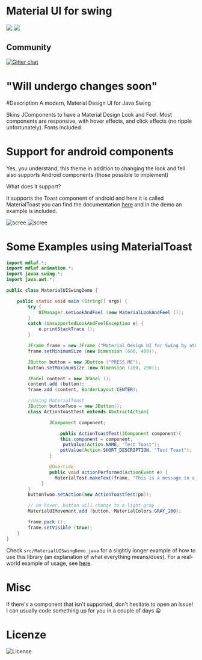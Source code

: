 # Material UI for swing
[![](https://img.shields.io/jitpack/v/vincenzopalazzo/material-ui-swing.svg?color=yellow&style=for-the-badge)](https://jitpack.io/#vincenzopalazzo/material-ui-swing)
![](https://img.shields.io/github/last-commit/vincenzopalazzo/material-ui-swing.svg?style=for-the-badge)
## Community
[![Gitter chat](https://img.shields.io/gitter/room/vincenzopalazzo/material-ui-swing.svg?style=for-the-badge)](https://gitter.im/material-ui-swing/community?utm_source=badge&utm_medium=badge&utm_campaign=pr-badge)

# "Will undergo changes soon"

#Description
A modern, Material Design UI for Java Swing

Skins JComponents to have a Material Design Look and Feel. Most components are responsive, with hover effects, and click effects (no ripple unfortunately). Fonts included.

# Support for android components

Yes, you understand, this theme in addition to changing the look and fell also supports Android components (those possible to implement)

What does it support?

It supports the Toast component of android and here it is called MaterialToast you can find the documentation [here](https://github.com/vincenzopalazzo/android-toasts-for-swing/releases/tag/v1.0) and in the demo an example is included.

![scree](https://preview.ibb.co/mRUdQK/screen_presentazione.png)
![scree](https://preview.ibb.co/dqFRKp/addToast.png)

# Some Examples using MaterialToast

````java
import mdlaf.*;
import mdlaf.animation.*;
import javax.swing.*;
import java.awt.*;

public class MaterialUISwingDemo {

	public static void main (String[] args) {
		try {
			UIManager.setLookAndFeel (new MaterialLookAndFeel ());
		}
		catch (UnsupportedLookAndFeelException e) {
			e.printStackTrace ();
		}

		JFrame frame = new JFrame ("Material Design UI for Swing by atharva washimkar");
		frame.setMinimumSize (new Dimension (600, 400));

		JButton button = new JButton ("PRESS ME");
		button.setMaximumSize (new Dimension (200, 200));

		JPanel content = new JPanel ();
		content.add (button);
		frame.add (content, BorderLayout.CENTER);

		//Using MaterialToast
		JButton buttonTwoo = new JButton();
		class ActionToastTest extends AbstractAction{

		    	JComponent component;

            		public ActionToastTest(JComponent component){
                	this.component = component;
               		 putValue(Action.NAME, "Test Toast");
                	putValue(Action.SHORT_DESCRIPTION, "Test Toast");
            	}

            	@Override
            	public void actionPerformed(ActionEvent e) {
              	  MaterialTost.makeText(frame, "This is a message in a toast component", MaterialTost.NORMAL).display();
           	 }
        }
        buttonTwoo.setAction(new ActionToastTest(pn));

		// on hover, button will change to a light gray
		MaterialUIMovement.add (button, MaterialColors.GRAY_100);

		frame.pack ();
		frame.setVisible (true);
	}
}
````

Check `src/MaterialUISwingDemo.java` for a slightly longer example of how to use this library (an explanation of what everything means/does).
For a real-world example of usage, see [here](https://github.com/atarw/washer-chess).

# Misc
If there's a component that isn't supported, don't hesitate to open an issue! I can usually code something up for you in a couple of days 😀

# Licenze
![License](https://img.shields.io/github/license/vincenzopalazzo/material-ui-swing.svg?style=for-the-badge)


